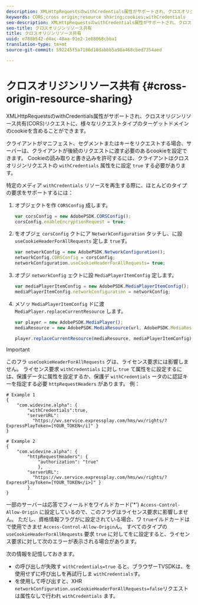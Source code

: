 ```yaml
---
description: XMLHttpRequestsのwithCredentials属性がサポートされ、クロスオリジンリソース共有(CORS)リクエストに、様々なリクエストタイプのターゲットドメインのcookieを含めることができます。
keywords: CORS;cross origin;resource sharing;cookies;withCredentials
seo-description: XMLHttpRequestsのwithCredentials属性がサポートされ、クロスオリジンリソース共有(CORS)リクエストに、様々なリクエストタイプのターゲットドメインのcookieを含めることができます。
seo-title: クロスオリジンリソース共有
title: クロスオリジンリソース共有
uuid: e788b542-d4ac-48aa-91e2-1e88068cbba1
translation-type: tm+mt
source-git-commit: 592245f5a7186d18dabbb5a98a468cbed7354aed

---
```



# クロスオリジンリソース共有 {#cross-origin-resource-sharing}

XMLHttpRequestsのwithCredentials属性がサポートされ、クロスオリジンリソース共有(CORS)リクエストに、様々なリクエストタイプのターゲットドメインのcookieを含めることができます。

クライアントがマニフェスト、セグメントまたはキーをリクエストする場合、サーバーは、クライアントが後続のリクエストに渡す必要のあるcookieを設定できます。 Cookieの読み取りと書き込みを許可するには、クライアントはクロスオリジンリクエストの `withCredentials` 属性をに設定 `true` する必要があります。

特定のメディア `withCredentials` リソースを再生する際に、ほとんどのタイプの要求をサポートするには：

1. オブジェクトを作 `CORSConfig` 成します。

   ```js
   var corsConfig = new AdobePSDK.CORSConfig();  
   corsConfig.enableEncryptionRequest = true; 
   ```

1. をオブジェ `corsConfig` クトにア `NetworkConfiguration` タッチし、に設 `useCookieHeaderForAllRequests` 定しま `true`す。

   ```js
   var networkConfig = new AdobePSDK.NetworkConfiguration();  
   networkConfig.CORSConfig = corsConfig; 
   networkConfiguration.useCookieHeaderForAllRequests= true;
   ```

1. オブジ `networkConfig` ェクトに設 `MediaPlayerItemConfig` 定します。

   ```js
   var mediaPlayerItemConfig = new AdobePSDK.MediaPlayerItemConfig();  
   mediaPlayerItemConfig.networkConfiguration = networkConfig; 
   ```

1. メソッ `MediaPlayerItemConfig` ドに渡 `MediaPlayer.replaceCurrentResource` します。

   ```js
   var player = new AdobePSDK.MediaPlayer(); 
   mediaResource = new AdobePSDK.MediaResource(url, AdobePSDK.MediaResourceType.HLS);  
   
   player.replaceCurrentResource(mediaResource, mediaPlayerItemConfig);  
   ```

>[!IMPORTANT]
>
>このフラ `useCookieHeaderForAllRequests` グは、ライセンス要求には影響しません。 ライセンス要求 `withCredentials` に対し `true` て属性をに設定するには、保護データに属性を設定するか、保護デ `withCredentials` ータのに認証キーを指定する必要 `httpRequestHeaders` があります。 例：

```
# Example 1 
{ 
    "com.widevine.alpha": {  
        "withCredentials":true,  
        "serverURL":  
          "https://wv.service.expressplay.com/hms/wv/rights/?ExpressPlayToken=[YOUR_TOKEN</i]" } 
} 
 
# Example 2 
{ 
    "com.widevine.alpha": { 
        "httpRequestHeaders": {  
            "authorization": "true"  
            }, 
        "serverURL":  
          "https://wv.service.expressplay.com/hms/wv/rights/?ExpressPlayToken=[YOUR_TOKEN</i>]" }
        } 
}
```

一部のサーバーは応答でフィールドをワイルドカード(&#39;*&#39;) `Access-Control-Allow-Origin` に設定しているので、このフラグはライセンス要求に影響しません。 ただし、資格情報フラグがに設定されている場合、ワ `true`イルドカードはで使用できませ `Access-Control-Allow-Origin`ん。 すべてのタイプの `useCookieHeaderForAllRequests` 要求 `true` に対してをに設定すると、ライセンス要求に対して次のエラーが表示される場合があります。

次の情報を記憶しておきます。

* の呼び出しが失敗す `withCredentials=true` ると、ブラウザーTVSDKは、を使用せずに呼び出しを再試行しま `withCredentials`す。
* を使用して呼び出すと、XHR `networkConfiguration.useCookieHeaderForAllRequests=false`リクエストは属性なしで行われ `withCredentials` ます。